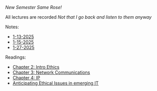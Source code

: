 *New Semester Same Rose!*

All lectures are recorded *Not that I go back and listen to them anyway*

Notes:
* [1-13-2025](1-13-2025.md)
* [1-15-2025](1-15-2025.md)
* [1-27-2025](1-27-2025.md)

Readings:
* [Chapter 2: Intro Ethics](chapter2.md)
* [Chapter 3: Network Communications](chapter3.md)
* [Chapter 4: IP](IP.md)
* [Anticipating Ethical Issues in emerging IT](ethicsEmergingIT.md)
